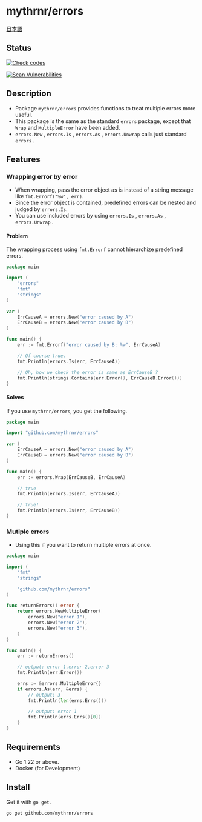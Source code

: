 # mythrnr/errors

[日本語](./README.jp.md)

## Status

[![Check codes](https://github.com/mythrnr/errors/actions/workflows/check-code.yaml/badge.svg)](https://github.com/mythrnr/errors/actions/workflows/check-code.yaml)

[![Scan Vulnerabilities](https://github.com/mythrnr/errors/actions/workflows/scan-vulnerabilities.yaml/badge.svg)](https://github.com/mythrnr/errors/actions/workflows/scan-vulnerabilities.yaml)

## Description

- Package `mythrnr/errors` provides functions to treat multiple errors more useful.
- This package is the same as the standard `errors` package,
except that `Wrap` and `MultipleError` have been added.
- `errors.New` , `errors.Is` , `errors.As` , `errors.Unwrap` calls just standard `errors` .

## Features

### Wrapping error by error

- When wrapping, pass the error object as is instead of a string message
  like `fmt.Errorf("%w", err)`.
- Since the error object is contained, predefined errors can be nested
  and judged by `errors.Is`.
- You can use included errors by using `errors.Is` , `errors.As` , `errors.Unwrap` .

#### Problem

The wrapping process using `fmt.Errorf` cannot hierarchize predefined errors.

```go
package main

import (
    "errors"
    "fmt"
    "strings"
)

var (
    ErrCauseA = errors.New("error caused by A")
    ErrCauseB = errors.New("error caused by B")
)

func main() {
    err := fmt.Errorf("error caused by B: %w", ErrCauseA)

    // Of course true.
    fmt.Println(errors.Is(err, ErrCauseA))

    // Oh, how we check the error is same as ErrCauseB ?
    fmt.Println(strings.Contains(err.Error(), ErrCauseB.Error()))
}
```

#### Solves

If you use `mythrnr/errors`, you get the following.

```go
package main

import "github.com/mythrnr/errors"

var (
    ErrCauseA = errors.New("error caused by A")
    ErrCauseB = errors.New("error caused by B")
)

func main() {
    err := errors.Wrap(ErrCauseB, ErrCauseA)

    // true
    fmt.Println(errors.Is(err, ErrCauseA))

    // true!
    fmt.Println(errors.Is(err, ErrCauseB))
}
```

### Mutiple errors

- Using this if you want to return multiple errors at once.

```go
package main

import (
    "fmt"
    "strings"

    "github.com/mythrnr/errors"
)

func returnErrors() error {
    return errors.NewMultipleError(
        errors.New("error 1"),
        errors.New("error 2"),
        errors.New("error 3"),
    )
}

func main() {
    err := returnErrors()

    // output: error 1,error 2,error 3
    fmt.Println(err.Error())

    errs := &errors.MultipleError{}
    if errors.As(err, &errs) {
        // output: 3
        fmt.Println(len(errs.Errs()))

        // output: error 1
        fmt.Println(errs.Errs()[0])
    }
}
```

## Requirements

- Go 1.22 or above.
- Docker (for Development)

## Install

Get it with `go get`.

```bash
go get github.com/mythrnr/errors
```
